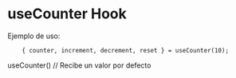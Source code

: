 # useCounter Hook

Ejemplo de uso:
```
    { counter, increment, decrement, reset } = useCounter(10);
```

useCounter() // Recibe un valor por defecto